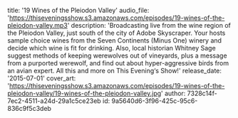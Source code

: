 title: '19 Wines of the Pleiodon Valley'
audio_file: 'https://thiseveningsshow.s3.amazonaws.com/episodes/19-wines-of-the-pleiodon-valley.mp3'
description: 'Broadcasting live from the wine region of the Pleiodon Valley, just south of the city of Adobe Skyscraper. Your hosts sample choice wines from the Seven Continents (Minus One) winery and decide which wine is fit for drinking. Also, local historian Whitney Sage suggest methods of keeping werewolves out of vineyards, plus a message from a purported werewolf, and find out about hyper-aggressive birds from an avian expert. All this and more on This Evening‘s Show!'
release_date: '2015-07-01'
cover_art: 'https://thiseveningsshow.s3.amazonaws.com/episodes/19-wines-of-the-pleiodon-valley/19-wines-of-the-pleiodon-valley.jpg'
author: 7328c14f-7ec2-4511-a24d-29a1c5ce23eb
id: 9a5640d6-3f96-425c-95c6-836c9f5c3deb
